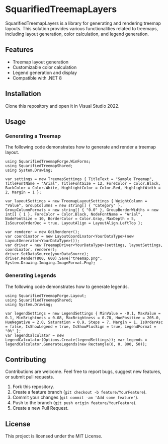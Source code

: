 # SquarifiedTreemapLayers

SquarifiedTreemapLayers is a library for generating and rendering treemap layouts. This solution provides various functionalities related to treemaps, including layout generation, color calculation, and legend generation.

## Features

- Treemap layout generation
- Customizable color calculation
- Legend generation and display
- Compatible with .NET 8

## Installation

Clone this repository and open it in Visual Studio 2022.

## Usage

### Generating a Treemap

The following code demonstrates how to generate and render a treemap layout.

```
using SquarifiedTreemapForge.WinForms; 
using SquarifiedTreemapShared; 
using System.Drawing;

var settings = new TreemapSettings { TitleText = "Sample Treemap", TitleFontName = "Arial", TitleFontSize = 12, ForeColor = Color.Black, BackColor = Color.White, HighlightColor = Color.Red, HighlightWidth = 2, Margin = 1 };

var layoutSettings = new TreemapLayoutSettings { WeightColumn = "Value", GroupColumns = new string[] { "Category" }, GroupColumnFormats = new string[] { "0.0" }, GroupBorderWidths = new int[] { 1 }, ForeColor = Color.Black, NodeFontName = "Arial", NodeFontSize = 10, BorderColor = Color.Gray, MaxDepth = 5, IsSourceOrderDec = true, LayoutAlign = LayoutAlign.LeftTop };

var renderer = new GdiRenderer(); 
var coordinator = new LayoutCoordinator<YourDataType>(new LayoutGenerator<YourDataType>()); 
var driver = new TreemapDriver<YourDataType>(settings, layoutSettings, coordinator, renderer);
driver.SetDataSource(yourDataSource); 
driver.Render(800, 600).Save("treemap.png", System.Drawing.Imaging.ImageFormat.Png);
```

### Generating Legends

The following code demonstrates how to generate legends.

```
using SquarifiedTreemapForge.Layout; 
using SquarifiedTreemapShared; 
using System.Drawing;

var legendSettings = new LegendSettings { MinValue = -0.1, MaxValue = 0.1, MinBrightness = 0.08, MaxBrightness = 0.78, HuePositive = 205.0, HueNegative = 2.0, Saturation = 0.9, Steps = 7, Margin = 1, IsOrderAsc = false, IsShowLegend = true, IsShowPlusSign = true, LegendFormat = "0%" };
var legendCalculator = new LegendCalculator(Options.Create(legendSettings)); var legends = legendCalculator.GenerateLegends(new Rectangle(0, 0, 800, 50));
```

## Contributing

Contributions are welcome. Feel free to report bugs, suggest new features, or submit pull requests.

1. Fork this repository.
2. Create a feature branch (`git checkout -b feature/YourFeature`).
3. Commit your changes (`git commit -am 'Add some feature'`).
4. Push to the branch (`git push origin feature/YourFeature`).
5. Create a new Pull Request.

## License

This project is licensed under the MIT License. 
